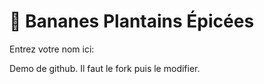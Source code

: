 # 🍌 Bananes Plantains Épicées

Entrez votre nom ici: 


Demo de github. Il faut le fork puis le modifier.
